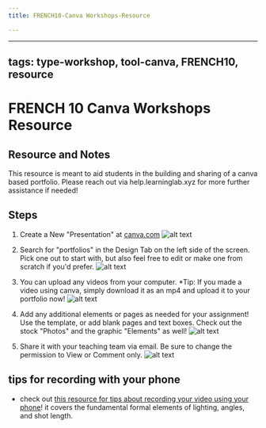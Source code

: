 ```yaml
---
title: FRENCH10-Canva Workshops-Resource

---
```


---
tags: type-workshop, tool-canva, FRENCH10, resource
---

# FRENCH 10 Canva Workshops Resource

## Resource and Notes
This resource is meant to aid students in the building and sharing of a canva based portfolio. Please reach out via help.learninglab.xyz for more further assistance if needed!

## Steps

1. Create a New "Presentation" at [canva.com](https://www.canva.com/)
![alt text](https://files.slack.com/files-pri/T0HTW3H0V-F063CH1HXJ5/canva-portfolio-1_360.gif?pub_secret=c08d99b110)

2. Search for "portfolios" in the Design Tab on the left side of the screen. Pick one out to start with, but also feel free to edit or make one from scratch if you'd prefer.
![alt text](https://files.slack.com/files-pri/T0HTW3H0V-F062X14BQJZ/c-p-2_360.gif?pub_secret=92f6640b41)

3. You can upload any videos from your computer. *Tip: If you made a video using canva, simply download it as an mp4 and upload it to your portfolio now!
![alt text](https://files.slack.com/files-pri/T0HTW3H0V-F062ZV5JJAE/c-p-3_360.gif?pub_secret=8e7094c7fa)

4. Add any additional elements or pages as needed for your assignment! Use the template, or add blank pages and text boxes. Check out the stock "Photos" and the graphic "Elements" as well!
![alt text](https://files.slack.com/files-pri/T0HTW3H0V-F0630276R5Y/french-10_360.gif?pub_secret=0ebd259041)

5. Share it with your teaching team via email. Be sure to change the permission to View or Comment only.
![alt text](https://files.slack.com/files-pri/T0HTW3H0V-F062TGTSHUN/share_360.gif?pub_secret=e157f7d383)

## tips for recording with your phone
* check out [this resource for tips about recording your video using your phone](https://hackmd.io/@lluf-23-24/BJluw2AK6)! it covers the fundamental formal elements of lighting, angles, and shot length.

